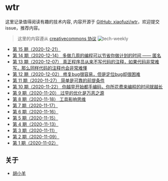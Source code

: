# wtr

这里记录值得阅读有趣的技术内容, 内容开源于 [GitHub: xiaofuzi/wtr](https://github.com/xiaofuzi/wtr)，欢迎提交 issue，推荐内容。
  
> 这里的内容遵从 [creativecommons 协议](https://creativecommons.org/licenses/by/2.0/legalcode)
![tech-weekly](./assets/tech-weekly.png)
  
* [第 15 期（2020-12-21） ](./weekly/2020-12-21.md)
* [第 14 期（2020-12-14） 多做几周的编程可以节省你做计划的时间 —— 匿名](./weekly/2020-12-14.md)
* [第 13 期（2020-12-07） 真正程序员从来不写代码的注释，如果代码非常难写，那么同样代码的注释也会非常难懂](./weekly/2020-12-07.md)
* [第 12 期（2020-12-02） 修复bug很容易，但是定位bug却很困难](./weekly/2020-12-02.md)
* [第 11 期（2020-11-27） 简单是可靠的前提条件](./weekly/2020-11-27.md)
* [第 10 期（2020-11-22） 你越早开始都手编码，你所花费来编程的时间就越长](./weekly/2020-11-22.md)
* [第 9 期（2020-11-20） 过早的优化是万恶之源](./weekly/2020-11-20.md)
* [第 8 期（2020-11-18） 工具影响思维](./weekly/2020-11-18.md)
* [第 7 期（2020-11-17） ](./weekly/2020-11-17.md)
* [第 6 期（2020-11-16） ](./weekly/2020-11-16.md)
* [第 5 期（2020-11-15） ](./weekly/2020-11-15.md)
* [第 4 期（2020-11-13） ](./weekly/2020-11-13.md)
* [第 3 期（2020-11-11） ](./weekly/2020-11-11.md)
* [第 2 期（2020-11-09） ](./weekly/2020-11-09.md)
* [第 1 期（2020-11-02） ](./weekly/2020-11-02.md)

  
## 关于
  
* [胡小羊](www.yangxiaofu.com)
